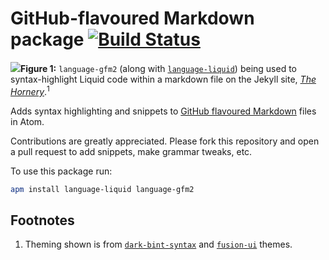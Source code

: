 # GitHub-flavoured Markdown package [![Build Status](https://travis-ci.org/atom/language-gfm.svg?branch=master)](https://travis-ci.org/atom/language-gfm)
<img src="http://i.imgur.com/HdukejG.png"><caption>**Figure 1:** `language-gfm2` (along with [`language-liquid`](https://github.com/puranjayjain/language-liquid)) being used to syntax-highlight Liquid code within a markdown file on the Jekyll site, [*The Hornery*](https://fusion809.github.io).<sup>1</sup></caption>
</img>

Adds syntax highlighting and snippets to [GitHub flavoured Markdown](https://help.github.com/articles/github-flavored-markdown)
files in Atom.

Contributions are greatly appreciated. Please fork this repository and open a
pull request to add snippets, make grammar tweaks, etc.

To use this package run:

```bash
apm install language-liquid language-gfm2
```

## Footnotes
1. Theming shown is from [`dark-bint-syntax`](https://github.com/Murriouz/dark-bint-syntax/commits?author=Murriouz) and [`fusion-ui`](https://github.com/fusion809/fusion-ui) themes.
